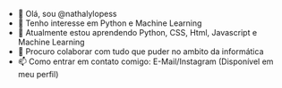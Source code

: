 - 👋 Olá, sou @nathalylopess
- 👀 Tenho interesse em Python e Machine Learning
- 🌱 Atualmente estou aprendendo Python, CSS, Html, Javascript e Machine Learning
- 💞️ Procuro colaborar com tudo que puder no ambito da informática
- 📫 Como entrar em contato comigo: E-Mail/Instagram (Disponível em meu perfil)

<!---
nathalylopess/nathalylopess is a ✨ special ✨ repository because its `README.md` (this file) appears on your GitHub profile.
You can click the Preview link to take a look at your changes.
--->

